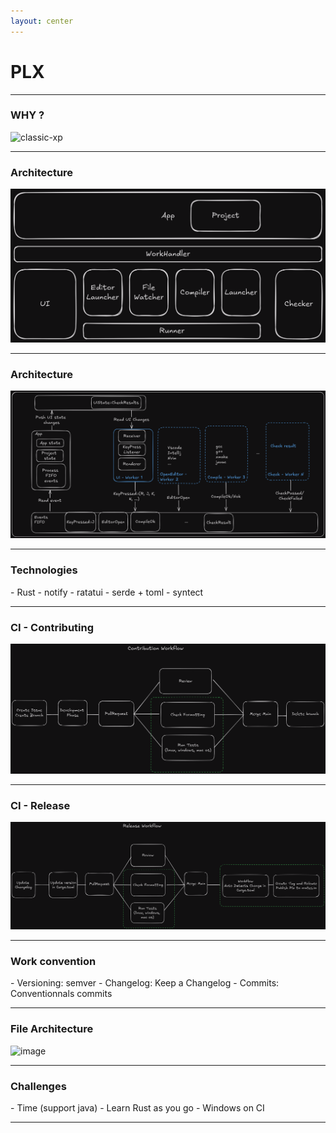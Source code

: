 ```yaml
---
layout: center
---
```


# PLX
<!--![home.png](./img/home.png)-->

---

### WHY ?

![classic-xp](./img/svg/classic-xp.svg)

---

### Architecture

![architecture](./app-systems.png)

---

### Architecture

![architecture](./workflow.png)

---

### Technologies

<v-clicks>
- Rust 
- notify
- ratatui
- serde + toml
- syntect
</v-clicks>

---

### CI - Contributing

![architecture](./contributing-workflow.png)

---

### CI - Release

![architecture](./release-workflow.png)

---

### Work convention

<v-clicks>
- Versioning: semver 
- Changelog: Keep a Changelog 
- Commits: Conventionnals commits
</v-clicks>

---

### File Architecture

![image](https://github.com/user-attachments/assets/a84942e4-618f-47ef-8242-7969a01f5f0d)

---

### Challenges

<v-clicks>
- Time (support java) 
- Learn Rust as you go
- Windows on CI
</v-clicks>

---
